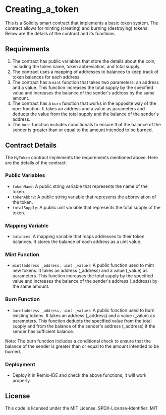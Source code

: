 # Creating_a_token

This is a Solidity smart contract that implements a basic token system. The contract allows for minting (creating) and burning (destroying) tokens. Below are the details of the contract and its functions.

## Requirements

1. The contract has public variables that store the details about the coin, including the token name, token abbreviation, and total supply.
2. The contract uses a mapping of addresses to balances to keep track of token balances for each address.
3. The contract has a `mint` function that takes two parameters: an address and a value. This function increases the total supply by the specified value and increases the balance of the sender's address by the same amount.
4. The contract has a `burn` function that works in the opposite way of the `mint` function. It takes an address and a value as parameters and deducts the value from the total supply and the balance of the sender's address.
5. The `burn` function includes conditionals to ensure that the balance of the sender is greater than or equal to the amount intended to be burned.

## Contract Details

The `MyToken` contract implements the requirements mentioned above. Here are the details of the contract:

### Public Variables

- `tokenName`: A public string variable that represents the name of the token.
- `tokenAbbrv`: A public string variable that represents the abbreviation of the token.
- `totalSupply`: A public uint variable that represents the total supply of the token.

### Mapping Variable

- `balances`: A mapping variable that maps addresses to their token balances. It stores the balance of each address as a uint value.

### Mint Function

- `mint(address _address, uint _value)`: A public function used to mint new tokens. It takes an address (_address) and a value (_value) as parameters. This function increases the total supply by the specified value and increases the balance of the sender's address (_address) by the same amount.

### Burn Function

- `burn(address _address, uint _value)`: A public function used to burn existing tokens. It takes an address (_address) and a value (_value) as parameters. This function deducts the specified value from the total supply and from the balance of the sender's address (_address) if the sender has sufficient balance.

Note: The burn function includes a conditional check to ensure that the balance of the sender is greater than or equal to the amount intended to be burned.

### Deployment

- Deploy it in Remix-IDE and check the above functions, it will work properly.

## License

This code is licensed under the MIT License. SPDX-License-Identifier: MIT
